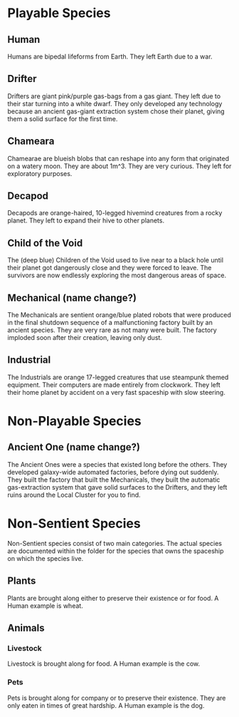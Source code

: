 # Playable Species

## Human
Humans are bipedal lifeforms from Earth. They left Earth due to a war.

## Drifter
Drifters are giant pink/purple gas-bags from a gas giant. They left due to their star turning into a white dwarf. They only developed any technology because an ancient gas-giant extraction system chose their planet, giving them a solid surface for the first time.

## Chameara
Chamearae are blueish blobs that can reshape into any form that originated on a watery moon. They are about 1m^3. They are very curious. They left for exploratory purposes.

## Decapod
Decapods are orange-haired, 10-legged hivemind creatures from a rocky planet. They left to expand their hive to other planets.

## Child of the Void
The (deep blue) Children of the Void used to live near to a black hole until their planet got dangerously close and they were forced to leave.
The survivors are now endlessly exploring the most dangerous areas of space.

## Mechanical (name change?)
The Mechanicals are sentient orange/blue plated robots that were produced in the final shutdown sequence of a malfunctioning factory built by an ancient species. They are very rare as not many were built. The factory imploded soon after their creation, leaving only dust.

## Industrial
The Industrials are orange 17-legged creatures that use steampunk themed equipment. Their computers are made entirely from clockwork. They left their home planet by accident on a very fast spaceship with slow steering.

# Non-Playable Species

## Ancient One (name change?)
The Ancient Ones were a species that existed long before the others. They developed galaxy-wide automated factories, before dying out suddenly. They built the factory that built the Mechanicals, they built the automatic gas-extraction system that gave solid surfaces to the Drifters, and they left ruins around the Local Cluster for you to find.

# Non-Sentient Species

Non-Sentient species consist of two main categories. The actual species are documented within the folder for the species that owns the spaceship on which the species live.

## Plants

Plants are brought along either to preserve their existence or for food. A Human example is wheat.

## Animals

### Livestock

Livestock is brought along for food. A Human example is the cow.

### Pets

Pets is brought along for company or to preserve their existence. They are only eaten in times of great hardship. A Human example is the dog.

